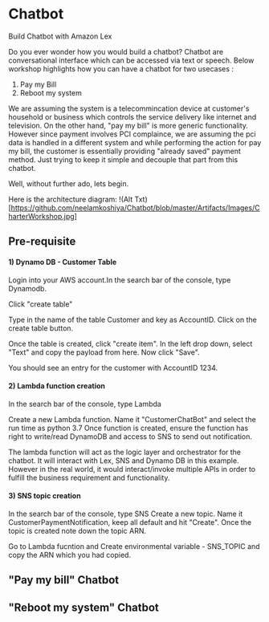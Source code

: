 # Chatbot
Build Chatbot with Amazon Lex

Do you ever wonder how you would build a chatbot? Chatbot are conversational interface which can be accessed via text or speech. 
Below workshop highlights how you can have a chatbot for two usecases :

1) Pay my Bill
2) Reboot my system

We are assuming the system is a telecommincation device at customer's household or business which controls the service delivery like internet and television. On the other hand, "pay my bill" is more generic functionality. However since payment involves PCI complaince, we are assuming the pci data is handled in a different system and while performing the action for pay my bill, the customer is essentially providing "already saved" payment method. Just trying to keep it simple and decouple that part from this chatbot.

Well, without further ado, lets begin.

Here is the architecture diagram:
!(Alt Txt)[https://github.com/neelamkoshiya/Chatbot/blob/master/Artifacts/Images/CharterWorkshop.jpg]

## Pre-requisite

#### 1) Dynamo DB - Customer Table
Login into your AWS account.In the search bar of the console, type Dynamodb.

Click "create table"

Type in the name of the table Customer and key as AccountID. Click on the create table button. 

Once the table is created, click "create item". In the left drop down, select "Text" and copy the payload from here. Now click "Save". 

You should see an entry for the customer with AccountID 1234.

#### 2) Lambda function creation
In the search bar of the console, type Lambda

 Create a new Lambda function. Name it "CustomerChatBot" and select the run time as python 3.7
Once function is created, ensure the function has right to write/read DynamoDB and access to SNS to send out notification.

The lambda function will act as the logic layer and orchestrator for the chatbot. It will interact with Lex, SNS and Dynamo DB in this example. However in the real world, it would interact/invoke  multiple APIs in order to fulfill the business requirement and functionality.

#### 3) SNS topic creation
In the search bar of the console, type SNS
Create a new topic. Name it CustomerPaymentNotification, keep all default and hit "Create". Once the topic is created note down the topic ARN.

Go to Lambda fucntion and Create environmental variable - SNS_TOPIC and copy the ARN which you had copied.


## "Pay my bill" Chatbot

## "Reboot my system" Chatbot

